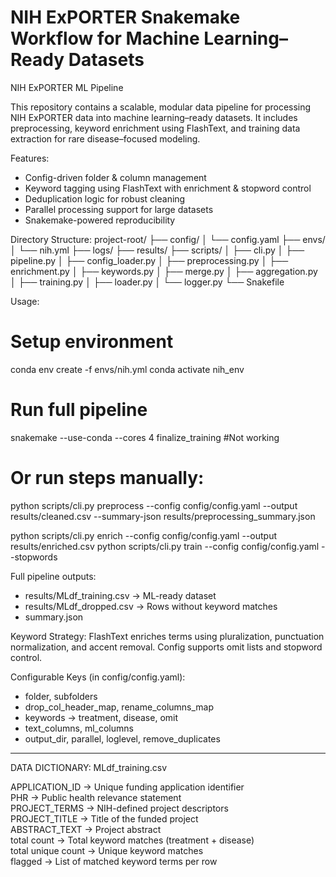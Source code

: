 # NIH ExPORTER Snakemake Workflow for Machine Learning–Ready Datasets
NIH ExPORTER ML Pipeline

This repository contains a scalable, modular data pipeline for processing NIH ExPORTER data into machine learning–ready datasets. It includes preprocessing, keyword enrichment using FlashText, and training data extraction for rare disease–focused modeling.

Features:
- Config-driven folder & column management
- Keyword tagging using FlashText with enrichment & stopword control
- Deduplication logic for robust cleaning
- Parallel processing support for large datasets
- Snakemake-powered reproducibility

Directory Structure:
project-root/
├── config/
│   └── config.yaml
├── envs/
│   └── nih.yml
├── logs/
├── results/
├── scripts/
│   ├── cli.py
│   ├── pipeline.py
│   ├── config_loader.py
│   ├── preprocessing.py
│   ├── enrichment.py
│   ├── keywords.py
│   ├── merge.py
│   ├── aggregation.py
│   ├── training.py
│   ├── loader.py
│   └── logger.py
└── Snakefile

Usage:
# Setup environment
conda env create -f envs/nih.yml
conda activate nih_env

# Run full pipeline
snakemake --use-conda --cores 4 finalize_training #Not working 

# Or run steps manually:
python scripts/cli.py preprocess --config config/config.yaml --output results/cleaned.csv --summary-json results/preprocessing_summary.json

python scripts/cli.py enrich --config config/config.yaml --output results/enriched.csv
python scripts/cli.py train --config config/config.yaml --stopwords

Full pipeline outputs:
- results/MLdf_training.csv → ML-ready dataset
- results/MLdf_dropped.csv → Rows without keyword matches
- summary.json

Keyword Strategy:
FlashText enriches terms using pluralization, punctuation normalization, and accent removal. Config supports omit lists and stopword control.

Configurable Keys (in config/config.yaml):
- folder, subfolders
- drop_col_header_map, rename_columns_map
- keywords → treatment, disease, omit
- text_columns, ml_columns
- output_dir, parallel, loglevel, remove_duplicates

---

DATA DICTIONARY: MLdf_training.csv

APPLICATION_ID       → Unique funding application identifier  
PHR                  → Public health relevance statement  
PROJECT_TERMS        → NIH-defined project descriptors  
PROJECT_TITLE        → Title of the funded project  
ABSTRACT_TEXT        → Project abstract  
total count          → Total keyword matches (treatment + disease)  
total unique count   → Unique keyword matches  
flagged              → List of matched keyword terms per row  